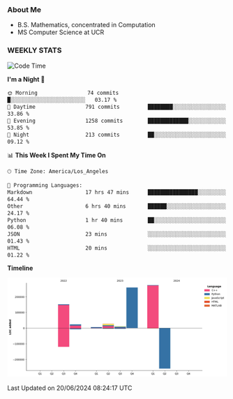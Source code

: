 ### About Me

- B.S. Mathematics, concentrated in Computation
- MS Computer Science at UCR


### WEEKLY STATS
<!--START_SECTION:waka-->
![Code Time](http://img.shields.io/badge/Code%20Time-185%20hrs%2025%20mins-blue)

**I'm a Night 🦉** 

```text
🌞 Morning                74 commits          █░░░░░░░░░░░░░░░░░░░░░░░░   03.17 % 
🌆 Daytime                791 commits         ████████░░░░░░░░░░░░░░░░░   33.86 % 
🌃 Evening                1258 commits        █████████████░░░░░░░░░░░░   53.85 % 
🌙 Night                  213 commits         ██░░░░░░░░░░░░░░░░░░░░░░░   09.12 % 
```


📊 **This Week I Spent My Time On** 

```text
🕑︎ Time Zone: America/Los_Angeles

💬 Programming Languages: 
Markdown                 17 hrs 47 mins      ████████████████░░░░░░░░░   64.44 % 
Other                    6 hrs 40 mins       ██████░░░░░░░░░░░░░░░░░░░   24.17 % 
Python                   1 hr 40 mins        ██░░░░░░░░░░░░░░░░░░░░░░░   06.08 % 
JSON                     23 mins             ░░░░░░░░░░░░░░░░░░░░░░░░░   01.43 % 
HTML                     20 mins             ░░░░░░░░░░░░░░░░░░░░░░░░░   01.22 % 
```

**Timeline**

![Lines of Code chart](https://raw.githubusercontent.com/nickocruzm/nickocruzm/main/assets/bar_graph.png)


 Last Updated on 20/06/2024 08:24:17 UTC
<!--END_SECTION:waka-->
